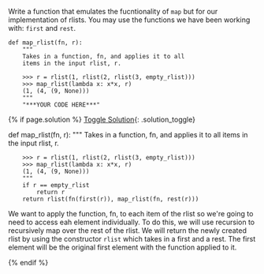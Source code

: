 Write a function that emulates the fucntionality of `map` but for our implementation of rlists. You may use the functions we have been working with: `first` and `rest`.

    def map_rlist(fn, r):
        """
        Takes in a function, fn, and applies it to all
        items in the input rlist, r.
        
        >>> r = rlist(1, rlist(2, rlist(3, empty_rlist)))
        >>> map_rlist(lambda x: x*x, r)
        (1, (4, (9, None)))
        """
        "***YOUR CODE HERE***"

{% if page.solution %}
[Toggle Solution](#solution){: .solution_toggle}

<div class="solution" markdown="1">
    def map_rlist(fn, r):
        """
        Takes in a function, fn, and applies it to all
        items in the input rlist, r.
        
        >>> r = rlist(1, rlist(2, rlist(3, empty_rlist)))
        >>> map_rlist(lambda x: x*x, r)
        (1, (4, (9, None)))
        """
        if r == empty_rlist
            return r
        return rlist(fn(first(r)), map_rlist(fn, rest(r)))

We want to apply the function, fn, to each item of the rlist so we're going to need to access eah element individually. To do this, we will use recursion to recursively map over the rest of the rlist. We will return the newly created rlist by using the constructor `rlist` which takes in a first and a rest. The first element will be the original first element with the function applied to it.
</div>
{% endif %}